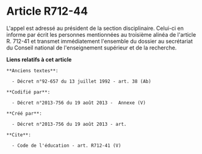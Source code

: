 # Article R712-44

L'appel est adressé au président de la section disciplinaire. Celui-ci en informe par écrit les personnes mentionnées au
troisième alinéa de l'article R. 712-41 et transmet immédiatement l'ensemble du dossier au secrétariat du Conseil national de
l'enseignement supérieur et de la recherche.

**Liens relatifs à cet article**

	**Anciens textes**:

	  - Décret n°92-657 du 13 juillet 1992 - art. 38 (Ab)

	**Codifié par**:

	  - Décret n°2013-756 du 19 août 2013 -  Annexe (V)

	**Créé par**:

	  - Décret n°2013-756 du 19 août 2013 - art.

	**Cite**:

	  - Code de l'éducation - art. R712-41 (V)
